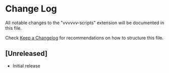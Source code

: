 # Change Log

All notable changes to the "vvvvvv-scripts" extension will be documented in this file.

Check [Keep a Changelog](http://keepachangelog.com/) for recommendations on how to structure this file.

## [Unreleased]

- Initial release